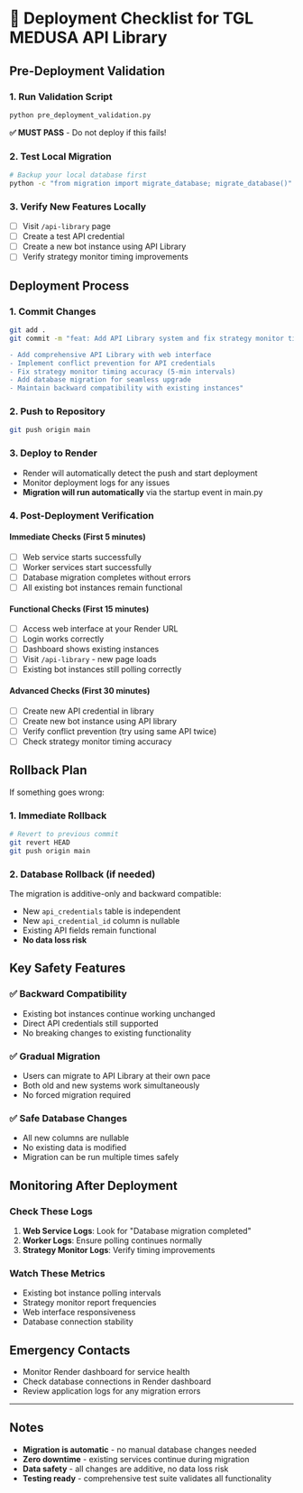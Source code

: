 # 🚀 Deployment Checklist for TGL MEDUSA API Library

## Pre-Deployment Validation

### 1. Run Validation Script
```bash
python pre_deployment_validation.py
```
**✅ MUST PASS** - Do not deploy if this fails!

### 2. Test Local Migration
```bash
# Backup your local database first
python -c "from migration import migrate_database; migrate_database()"
```

### 3. Verify New Features Locally
- [ ] Visit `/api-library` page
- [ ] Create a test API credential
- [ ] Create a new bot instance using API Library
- [ ] Verify strategy monitor timing improvements

## Deployment Process

### 1. Commit Changes
```bash
git add .
git commit -m "feat: Add API Library system and fix strategy monitor timing

- Add comprehensive API Library with web interface
- Implement conflict prevention for API credentials
- Fix strategy monitor timing accuracy (5-min intervals)
- Add database migration for seamless upgrade
- Maintain backward compatibility with existing instances"
```

### 2. Push to Repository
```bash
git push origin main
```

### 3. Deploy to Render
- Render will automatically detect the push and start deployment
- Monitor deployment logs for any issues
- **Migration will run automatically** via the startup event in main.py

### 4. Post-Deployment Verification

#### Immediate Checks (First 5 minutes)
- [ ] Web service starts successfully
- [ ] Worker services start successfully  
- [ ] Database migration completes without errors
- [ ] All existing bot instances remain functional

#### Functional Checks (First 15 minutes)
- [ ] Access web interface at your Render URL
- [ ] Login works correctly
- [ ] Dashboard shows existing instances
- [ ] Visit `/api-library` - new page loads
- [ ] Existing bot instances still polling correctly

#### Advanced Checks (First 30 minutes)
- [ ] Create new API credential in library
- [ ] Create new bot instance using API library
- [ ] Verify conflict prevention (try using same API twice)
- [ ] Check strategy monitor timing accuracy

## Rollback Plan

If something goes wrong:

### 1. Immediate Rollback
```bash
# Revert to previous commit
git revert HEAD
git push origin main
```

### 2. Database Rollback (if needed)
The migration is additive-only and backward compatible:
- New `api_credentials` table is independent
- New `api_credential_id` column is nullable
- Existing API fields remain functional
- **No data loss risk**

## Key Safety Features

### ✅ Backward Compatibility
- Existing bot instances continue working unchanged
- Direct API credentials still supported
- No breaking changes to existing functionality

### ✅ Gradual Migration
- Users can migrate to API Library at their own pace
- Both old and new systems work simultaneously
- No forced migration required

### ✅ Safe Database Changes
- All new columns are nullable
- No existing data is modified
- Migration can be run multiple times safely

## Monitoring After Deployment

### Check These Logs
1. **Web Service Logs**: Look for "Database migration completed"
2. **Worker Logs**: Ensure polling continues normally
3. **Strategy Monitor Logs**: Verify timing improvements

### Watch These Metrics
- Existing bot instance polling intervals
- Strategy monitor report frequencies
- Web interface responsiveness
- Database connection stability

## Emergency Contacts
- Monitor Render dashboard for service health
- Check database connections in Render dashboard
- Review application logs for any migration errors

---

## Notes
- **Migration is automatic** - no manual database changes needed
- **Zero downtime** - existing services continue during migration
- **Data safety** - all changes are additive, no data loss risk
- **Testing ready** - comprehensive test suite validates all functionality
